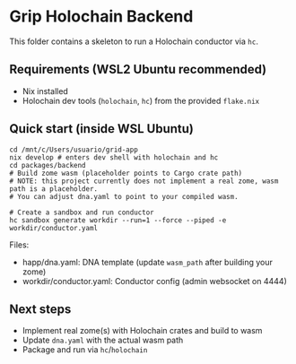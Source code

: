 # Grip Holochain Backend

This folder contains a skeleton to run a Holochain conductor via `hc`.

## Requirements (WSL2 Ubuntu recommended)
- Nix installed
- Holochain dev tools (`holochain`, `hc`) from the provided `flake.nix`

## Quick start (inside WSL Ubuntu)
```
cd /mnt/c/Users/usuario/grid-app
nix develop # enters dev shell with holochain and hc
cd packages/backend
# Build zome wasm (placeholder points to Cargo crate path)
# NOTE: this project currently does not implement a real zome, wasm path is a placeholder.
# You can adjust dna.yaml to point to your compiled wasm.

# Create a sandbox and run conductor
hc sandbox generate workdir --run=1 --force --piped -e workdir/conductor.yaml
```

Files:
- happ/dna.yaml: DNA template (update `wasm_path` after building your zome)
- workdir/conductor.yaml: Conductor config (admin websocket on 4444)

## Next steps
- Implement real zome(s) with Holochain crates and build to wasm
- Update `dna.yaml` with the actual wasm path
- Package and run via `hc`/`holochain`
